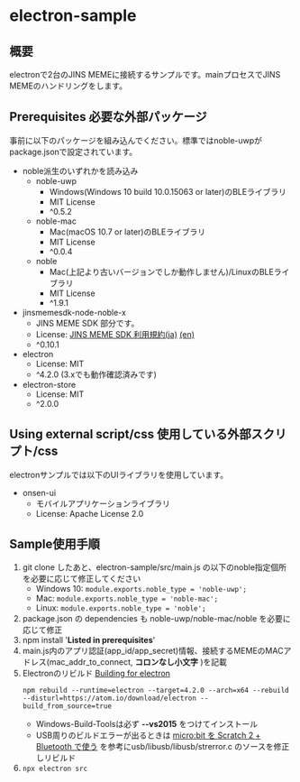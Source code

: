 # electron-sample

## 概要

electronで2台のJINS MEMEに接続するサンプルです。mainプロセスでJINS MEMEのハンドリングをします。

## Prerequisites 必要な外部パッケージ

事前に以下のパッケージを組み込んでください。標準ではnoble-uwpがpackage.jsonで設定されています。

- noble派生のいずれかを読み込み
    - noble-uwp
        - Windows(Windows 10 build 10.0.15063 or later)のBLEライブラリ
        - MIT License
        - ^0.5.2
    - noble-mac
        - Mac(macOS 10.7 or later)のBLEライブラリ
        - MIT License
        - ^0.0.4
    - noble
        - Mac(上記より古いバージョンでしか動作しません)/LinuxのBLEライブラリ
        - MIT License
        - ^1.9.1
- jinsmemesdk-node-noble-x
    - JINS MEME SDK 部分です。
    - License: [JINS MEME SDK 利用規約(ja)](https://developers.jins.com/ja/sdks/terms_and_conditions/) [(en)](https://developers.jins.com/en/sdks/terms_and_conditions/)
    - ^0.10.1
- electron
    - License: MIT
    - ^4.2.0 (3.xでも動作確認済みです)
- electron-store
    - License: MIT
    - ^2.0.0

## Using external script/css 使用している外部スクリプト/css

electronサンプルでは以下のUIライブラリを使用しています。

- onsen-ui
    - モバイルアプリケーションライブラリ
    - License: Apache License 2.0

## Sample使用手順

1. git clone したあと、electron-sample/src/main.js の以下のnoble指定個所を必要に応じて修正してください
    - Windows 10: `module.exports.noble_type = 'noble-uwp';`
    - Mac: `module.exports.noble_type = 'noble-mac';`
    - Linux: `module.exports.noble_type = 'noble';`
1. package.json の dependencies も noble-uwp/noble-mac/noble を必要に応じて修正
1. npm install '**Listed in prerequisites**'
1. main.js内のアプリ認証(app_id/app_secret)情報、接続するMEMEのMACアドレス(mac_addr_to_connect, **コロンなし小文字** )を記載
1. Electronのリビルド [Building for electron](https://github.com/jasongin/noble-uwp)
    ```
    npm rebuild --runtime=electron --target=4.2.0 --arch=x64 --rebuild --disturl=https://atom.io/download/electron --build_from_source=true
    ```
    - Windows-Build-Toolsは必ず **--vs2015** をつけてインストール
    - USB周りのビルドエラーが出るときは [micro:bit を Scratch 2 + Bluetooth で使う](https://qiita.com/memakura/items/dc5cf2ff39d24ceb53ff) を参考にusb/libusb/libusb/strerror.c のソースを修正しリビルド
1. `npx electron src`
